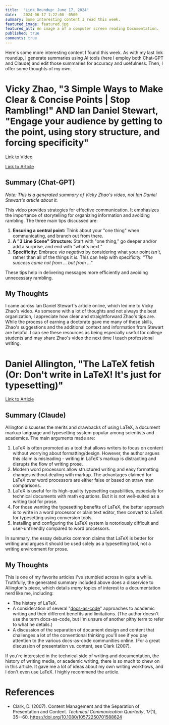 ```yaml
---
title:  "Link Roundup: June 17, 2024"
date:   2024-06-17 1:22:00 -0500
summary: Some interesting content I read this week.
featured_image: featured.jpg
featured_alt: An image a of a computer screen reading Documentation.
published: true
comments: true
---
```


Here's some more interesting content I found this week. As with my last
link roundup, I generate summaries using AI tools (here I employ both
Chat-GPT and Claude) and edit those summaries for accuracy and
usefulness. Then, I offer some thoughts of my own.

# Vicky Zhao, "3 Simple Ways to Make Clear & Concise Points \| Stop Rambling!" AND Ian Daniel Stewart, "Engage your audience by getting to the point, using story structure, and forcing specificity"

[Link to Video](https://www.youtube.com/watch?v=vVvcK74h1Mg)

[Link to
Article](https://iandanielstewart.com/2024/06/09/engage-your-audience-by-getting-to-the-point-using-story-structure-and-forcing-specificity/)

## Summary (Chat-GPT)

*Note: This is a generated summary of Vicky Zhao's video, not Ian Daniel
Stewart's article about it.*

This video provides strategies for effective communication. It
emphasizes the importance of storytelling for organizing information and
avoiding rambling. The three main tips discussed are:

1.  **Ensuring a central point:** Think about your "one thing" when
    communicating, and branch out from there.
2.  **A "3 Line Scene" Structure:** Start with "one thing," go deeper
    and/or add a surprise, and end with "what's next."
3.  **Specificity:** Embrace *via negativa* by considering what your
    point *isn't*, rather than all of the things it *is.* This can help
    with specificity. *"The success came not from \... but from \..."*

These tips help in delivering messages more efficiently and avoiding
unnecessary rambling.

## My Thoughts

I came across Ian Daniel Stewart's article online, which led me to Vicky
Zhao's video. As someone with a lot of thoughts and not always the best
organization, I appreciate how clear and straightforward Zhao's tips
are. While the process of earning a doctorate gave me many of these
skills, Zhao's suggestions and the additional context and information
from Stewart are helpful. I can see these resources as being especially
useful for college students and may share Zhao's video the next time I
teach professional writing.

# Daniel Allington, "The LaTeX fetish (Or: Don't write in LaTeX! It's just for typesetting)"

[Link to
Article](http://www.danielallington.net/2016/09/the-latex-fetish/)

## Summary (Claude)

Allington discusses the merits and drawbacks of using LaTeX, a document
markup language and typesetting system popular among scientists and
academics. The main arguments made are:

1.  LaTeX is often promoted as a tool that allows writers to focus on
    content without worrying about formatting/design. However, the
    author argues this claim is misleading - writing in LaTeX\'s markup
    is distracting and disrupts the flow of writing prose.
2.  Modern word processors allow structured writing and easy formatting
    changes without dealing with markup. The advantages claimed for
    LaTeX over word processors are either false or based on straw man
    comparisons.
3.  LaTeX is useful for its high-quality typesetting capabilities,
    especially for technical documents with math equations. But it is
    not well-suited as a writing tool for prose.
4.  For those wanting the typesetting benefits of LaTeX, the better
    approach is to write in a word processor or plain text editor, then
    convert to LaTeX for typesetting using conversion tools.
5.  Installing and configuring the LaTeX system is notoriously difficult
    and user-unfriendly compared to word processors.

In summary, the essay debunks common claims that LaTeX is better for
writing and argues it should be used solely as a typesetting tool, not a
writing environment for prose.

## My Thoughts

This is one of my favorite articles I've stumbled across in quite a
while. Truthfully, the generated summary included above does a
disservice to Allington's piece, which details *many* topics of interest
to a documentation nerd like me, including:

-   The history of LaTeX.
-   A consideration of several
    "[docs-as-code](https://www.writethedocs.org/guide/docs-as-code/)"
    approaches to academic writing and their different benefits and
    limitations. (The author doesn't use the term docs-as-code, but I'm
    unsure of another pithy term to refer to what he details.)
-   A discussion of the separation of document design and content that
    challenges a lot of the conventional thinking you'll see if you pay
    attention to the various docs-as-code communities online. (For a
    great discussion of presentation vs. content, see Clark (2007).

If you're interested in the technical side of writing and documentation,
the history of writing media, or academic writing, there is so much to
chew on in this article. It gave me a lot of ideas about my own writing
workflows, and I don't even use LaTeX. I highly recommend the article.

# References

- Clark, D. (2007). Content Management and the Separation of Presentation
and Content. *Technical Communication Quarterly*, *17*(1), 35--60.
https://doi.org/10.1080/10572250701588624
